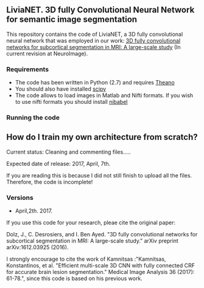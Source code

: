 ## LiviaNET. 3D fully Convolutional Neural Network for semantic image segmentation

This repository contains the code of LiviaNET, a 3D fully convolutional neural network that was employed in our work: [3D fully convolutional networks for subcortical segmentation in MRI: A large-scale study](https://128.84.21.199/abs/1612.03925v1) (In current revision at NeuroImage).

### Requirements

- The code has been written in Python (2.7) and requires [Theano](http://deeplearning.net/software/theano/)
- You should also have installed [scipy](https://www.scipy.org/)
- The code allows to load images in Matlab and Nifti formats. If you wish to use nifti formats you should install [nibabel](http://nipy.org/nibabel/) 

### Running the code
## How do I train my own architecture from scratch?

Current status: Cleaning and commenting files.....

Expected date of release: 2017, April, 7th.


If you are reading this is because I did not still finish to upload all the files. Therefore, the code is incomplete!

### Versions
- April,2th. 2017.


If you use this code for your research, pleae cite the original paper:

Dolz, J., C. Desrosiers, and I. Ben Ayed. "3D fully convolutional networks for subcortical segmentation in MRI: A large-scale study." arXiv preprint arXiv:1612.03925 (2016).

I strongly encourage to cite the work of Kamnitsas :"Kamnitsas, Konstantinos, et al. "Efficient multi-scale 3D CNN with fully connected CRF for accurate brain lesion segmentation." Medical Image Analysis 36 (2017): 61-78.", since this code is based on his previous work.
